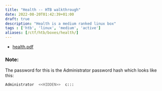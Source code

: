 ```yaml
---
title: "Health -- HTB walkthrough"
date: 2022-08-20T01:42:39+01:00
draft: true
description: "Health is a medium ranked linux box"
tags : ['htb', 'linux', 'medium', 'active']
aliases: [/ctf/htb/boxes/health/]
---
```


* [health.pdf](/protected/htb/health.pdf)

### Note:

The password for this is the Administrator password hash which looks like this:

```bash
Administrator  <<HIDDEN>>  c:::
```